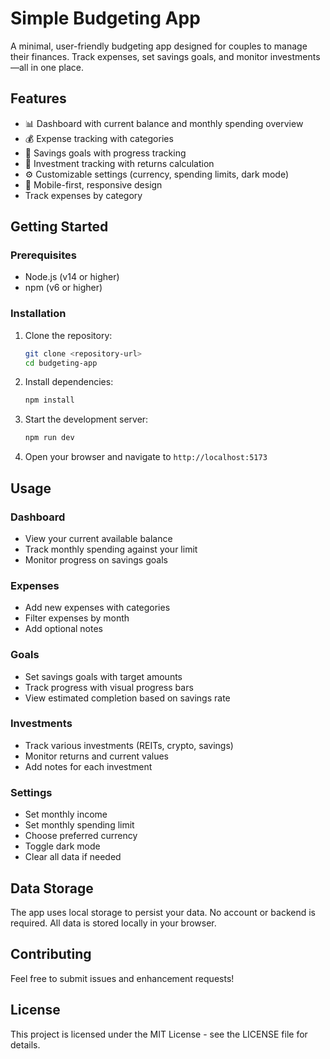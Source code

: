 # Simple Budgeting App

A minimal, user-friendly budgeting app designed for couples to manage their finances. Track expenses, set savings goals, and monitor investments—all in one place.

## Features

- 📊 Dashboard with current balance and monthly spending overview
- 💰 Expense tracking with categories
- 🎯 Savings goals with progress tracking
- 💼 Investment tracking with returns calculation
- ⚙️ Customizable settings (currency, spending limits, dark mode)
- 📱 Mobile-first, responsive design
- Track expenses by category

## Getting Started

### Prerequisites

- Node.js (v14 or higher)
- npm (v6 or higher)

### Installation

1. Clone the repository:
   ```bash
   git clone <repository-url>
   cd budgeting-app
   ```

2. Install dependencies:
   ```bash
   npm install
   ```

3. Start the development server:
   ```bash
   npm run dev
   ```

4. Open your browser and navigate to `http://localhost:5173`

## Usage

### Dashboard
- View your current available balance
- Track monthly spending against your limit
- Monitor progress on savings goals

### Expenses
- Add new expenses with categories
- Filter expenses by month
- Add optional notes

### Goals
- Set savings goals with target amounts
- Track progress with visual progress bars
- View estimated completion based on savings rate

### Investments
- Track various investments (REITs, crypto, savings)
- Monitor returns and current values
- Add notes for each investment

### Settings
- Set monthly income
- Set monthly spending limit
- Choose preferred currency
- Toggle dark mode
- Clear all data if needed

## Data Storage

The app uses local storage to persist your data. No account or backend is required. All data is stored locally in your browser.

## Contributing

Feel free to submit issues and enhancement requests!

## License

This project is licensed under the MIT License - see the LICENSE file for details.
